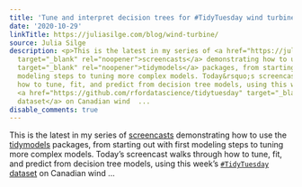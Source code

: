 ```yaml
---
title: 'Tune and interpret decision trees for #TidyTuesday wind turbines'
date: '2020-10-29'
linkTitle: https://juliasilge.com/blog/wind-turbine/
source: Julia Silge
description: <p>This is the latest in my series of <a href="https://juliasilge.com/category/tidymodels/"
  target="_blank" rel="noopener">screencasts</a> demonstrating how to use the <a href="https://www.tidymodels.org/"
  target="_blank" rel="noopener">tidymodels</a> packages, from starting out with first
  modeling steps to tuning more complex models. Today&rsquo;s screencast walks through
  how to tune, fit, and predict from decision tree models, using this week&rsquo;s
  <a href="https://github.com/rfordatascience/tidytuesday" target="_blank" rel="noopener"><code>#TidyTuesday</code>
  dataset</a> on Canadian wind  ...
disable_comments: true
---
```

<p>This is the latest in my series of <a href="https://juliasilge.com/category/tidymodels/" target="_blank" rel="noopener">screencasts</a> demonstrating how to use the <a href="https://www.tidymodels.org/" target="_blank" rel="noopener">tidymodels</a> packages, from starting out with first modeling steps to tuning more complex models. Today&rsquo;s screencast walks through how to tune, fit, and predict from decision tree models, using this week&rsquo;s <a href="https://github.com/rfordatascience/tidytuesday" target="_blank" rel="noopener"><code>#TidyTuesday</code> dataset</a> on Canadian wind  ...